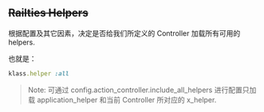 ## ~~Railties Helpers~~

根据配置及其它因素，决定是否给我们所定义的 Controller 加载所有可用的 helpers.

也就是：

```ruby
klass.helper :all
```

> Note: 可通过 config.action_controller.include_all_helpers 进行配置只加载 application_helper 和当前 Controller 所对应的 x_helper.

